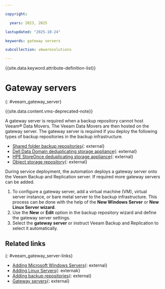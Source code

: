 ```yaml
---

copyright:

  years: 2023, 2025

lastupdated: "2025-10-24"

keywords: gateway servers

subcollection: vmwaresolutions

---
```


{{site.data.keyword.attribute-definition-list}}

# Gateway servers
{: #veeam_gateway_server}

{{site.data.content.vms-deprecated-note}}

A gateway server is required when a backup repository cannot host Veeam® Data Movers. The Veeam Data Movers are then hosted on the gateway server. The gateway server is required if you deploy the following types of backup repositories in the backup infrastructure.

* [Shared folder backup repositories](https://helpcenter.veeam.com/docs/backup/vsphere/backup_repository.html?ver=120){: external}
* [Dell Data Domain deduplicating storage appliance](https://helpcenter.veeam.com/docs/backup/vsphere/dell_dd.html?ver=120){: external}
* [HPE StoreOnce deduplicating storage appliance](https://helpcenter.veeam.com/docs/backup/vsphere/deduplicating_appliance_storeonce.html?ver=120){: external}
* [Object storage repository](https://helpcenter.veeam.com/docs/backup/vsphere/object_storage_repository.html?ver=120){: external}

During service deployment, the automation deploys a gateway server onto the Veeam Backup and Replication server. If required more gateway servers can be added.

1. To configure a gateway server, add a virtual machine (VM), virtual server instance, or bare metal server to the backup infrastructure. This process can be done with the help of the **New Windows Server** or **New Linux Server wizard**.
2. Use the **New** or **Edit** option in the backup repository wizard and define the gateway server settings.
3. Select the **gateway server** or instruct Veeam Backup and Replication to select it automatically.

## Related links
{: #veeam_gateway_server-links}

* [Adding Microsoft Windows Servers](https://helpcenter.veeam.com/docs/backup/vsphere/runtime_process.html?ver=120){: external}
* [Adding Linux Servers](https://helpcenter.veeam.com/docs/backup/vsphere/add_linux_server.html?ver=120){: externak}
* [Adding backup repositories](https://helpcenter.veeam.com/docs/backup/vsphere/dsa_repository_server.html?ver=120){: external}
* [Gateway servers](https://helpcenter.veeam.com/docs/backup/vsphere/gateway_server.html?ver=120){: external}

